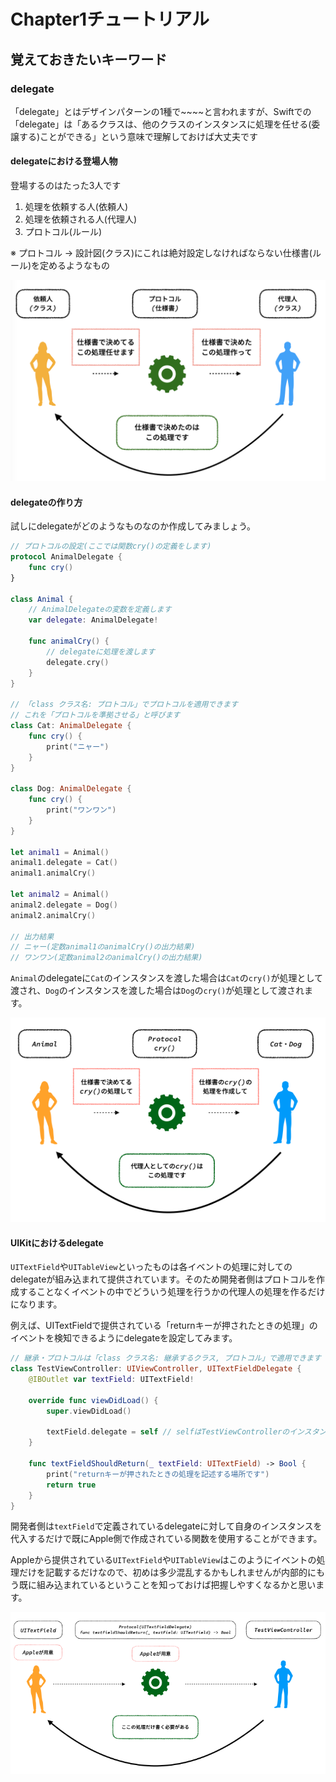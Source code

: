 # Chapter1チュートリアル

## 覚えておきたいキーワード

### delegate
「delegate」とはデザインパターンの1種で~~~~と言われますが、Swiftでの「delegate」は「あるクラスは、他のクラスのインスタンスに処理を任せる(委譲する)ことができる」という意味で理解しておけば大丈夫です

#### delegateにおける登場人物
登場するのはたった3人です
1. 処理を依頼する人(依頼人)
2. 処理を依頼される人(代理人)
3. プロトコル(ルール)

※ プロトコル → 設計図(クラス)にこれは絶対設定しなければならない仕様書(ルール)を定めるようなもの

<img src="Img/Tutorial/Delegate.png">

#### delegateの作り方
試しにdelegateがどのようなものなのか作成してみましょう。

```swift
// プロトコルの設定(ここでは関数cry()の定義をします)
protocol AnimalDelegate {
    func cry()
}

class Animal {
    // AnimalDelegateの変数を定義します
    var delegate: AnimalDelegate!

    func animalCry() {
        // delegateに処理を渡します
        delegate.cry()
    }
}

// 「class クラス名: プロトコル」でプロトコルを適用できます
// これを「プロトコルを準拠させる」と呼びます
class Cat: AnimalDelegate {
    func cry() {
        print("ニャー")
    }
}

class Dog: AnimalDelegate {
    func cry() {
        print("ワンワン")
    }
}

let animal1 = Animal()
animal1.delegate = Cat()
animal1.animalCry()

let animal2 = Animal()
animal2.delegate = Dog()
animal2.animalCry()

// 出力結果
// ニャー(定数animal1のanimalCry()の出力結果)
// ワンワン(定数animal2のanimalCry()の出力結果)
```

`Animal`のdelegateに`Cat`のインスタンスを渡した場合は`Cat`の`cry()`が処理として渡され、`Dog`のインスタンスを渡した場合は`Dog`の`cry()`が処理として渡されます。

<img src="Img/Tutorial/AnimalDelegate.png">

#### UIKitにおけるdelegate
`UITextField`や`UITableView`といったものは各イベントの処理に対してのdelegateが組み込まれて提供されています。そのため開発者側はプロトコルを作成することなくイベントの中でどういう処理を行うかの代理人の処理を作るだけになります。

例えば、UITextFieldで提供されている「returnキーが押されたときの処理」のイベントを検知できるようにdelegateを設定してみます。

```swift
// 継承・プロトコルは「class クラス名: 継承するクラス, プロトコル」で適用できます
class TestViewController: UIViewController, UITextFieldDelegate {
    @IBOutlet var textField: UITextField!

    override func viewDidLoad() {
        super.viewDidLoad()

        textField.delegate = self // selfはTestViewControllerのインスタンス自身を表します
    }

    func textFieldShouldReturn(_ textField: UITextField) -> Bool {
        print("returnキーが押されたときの処理を記述する場所です")
        return true
    }
}
```

開発者側は`textField`で定義されているdelegateに対して自身のインスタンスを代入するだけで既にApple側で作成されている関数を使用することができます。

Appleから提供されている`UITextField`や`UITableView`はこのようにイベントの処理だけを記載するだけなので、初めは多少混乱するかもしれませんが内部的にもう既に組み込まれているということを知っておけば把握しやすくなるかと思います。

<img src="Img/Tutorial/TestDelegate.png">